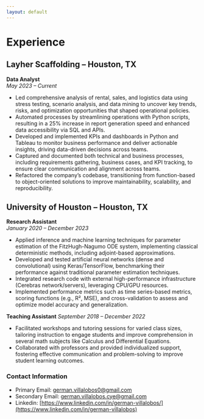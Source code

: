 ```yaml
---
layout: default
---
```


# Experience

## Layher Scaffolding – Houston, TX
**Data Analyst**  
_May 2023 – Current_

- Led comprehensive analysis of rental, sales, and logistics data using stress testing, scenario analysis, and data mining to uncover key trends, risks, and optimization opportunities that shaped operational policies.
- Automated processes by streamlining operations with Python scripts, resulting in a 25% increase in report generation speed and enhanced data accessibility via SQL and APIs.
- Developed and implemented KPIs and dashboards in Python and Tableau to monitor business performance and deliver actionable insights, driving data-driven decisions across teams.
- Captured and documented both technical and business processes, including requirements gathering, business cases, and KPI tracking, to ensure clear communication and alignment across teams.
- Refactored the company’s codebase, transitioning from function-based to object-oriented solutions to improve maintainability, scalability, and reproducibility.

## University of Houston – Houston, TX

**Research Assistant**  
_January 2020 – December 2023_

- Applied inference and machine learning techniques for parameter estimation of the FitzHugh-Nagumo ODE system, implementing classical deterministic methods, including adjoint-based approximations.
- Developed and tested artificial neural networks (dense and convolutional) using Keras/TensorFlow, benchmarking their performance against traditional parameter estimation techniques.
- Integrated research code with external high-performance infrastructure (Cerebras network/servers), leveraging CPU/GPU resources.
- Implemented performance metrics such as time series-based metrics, scoring functions (e.g., R², MSE), and cross-validation to assess and optimize model accuracy and generalization.

**Teaching Assistant**
_September 2018 – December 2022_

- Facilitated workshops and tutoring sessions for varied class sizes, tailoring instruction to engage students and improve comprehension in several math subjects like Calculus and Differential Equations.
- Collaborated with professors and provided individualized support, fostering effective communication and problem-solving to improve student learning outcomes.



### Contact Information
- Primary Email: german.villalobos0@gmail.com
- Secondary Email: german.villalobos.cye@gmail.com
- Linkedin: [https://www.linkedin.com/in/german-villalobos/](https://www.linkedin.com/in/german-villalobos)


